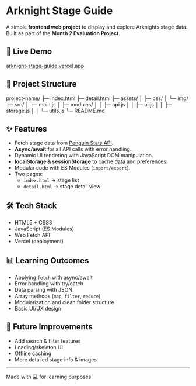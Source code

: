 # Arknight Stage Guide

A simple **frontend web project** to display and explore Arknights stage data.  
Built as part of the **Month 2 Evaluation Project**.

## 🚀 Live Demo
[arknight-stage-guide.vercel.app](https://arknight-stage-guide.vercel.app)

## 📂 Project Structure
project-name/
├─ index.html
├─ detail.html
├─ assets/
│ ├─ css/
│ └─ img/
├─ src/
│ ├─ main.js
│ ├─ modules/
│ │ ├─ api.js
│ │ ├─ ui.js
│ │ ├─ storage.js
│ │ └─ utils.js
└─ README.md

## ✨ Features
- Fetch stage data from [Penguin Stats API](https://penguin-stats.io).
- **Async/await** for all API calls with error handling.
- Dynamic UI rendering with JavaScript DOM manipulation.
- **localStorage & sessionStorage** to cache data and preferences.
- Modular code with ES Modules (`import/export`).
- Two pages:
  - `index.html` → stage list
  - `detail.html` → stage detail view

## 🛠️ Tech Stack
- HTML5 + CSS3
- JavaScript (ES Modules)
- Web Fetch API
- Vercel (deployment)

## 📊 Learning Outcomes
- Applying `fetch` with async/await
- Error handling with try/catch
- Data parsing with JSON
- Array methods (`map`, `filter`, `reduce`)
- Modularization and clean folder structure
- Basic UI/UX design

## 🔮 Future Improvements
- Add search & filter features
- Loading/skeleton UI
- Offline caching
- More detailed stage info & images

---
Made with 💻 for learning purposes.

